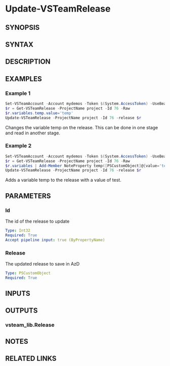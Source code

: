 <!-- #include "./common/header.md" -->

# Update-VSTeamRelease

## SYNOPSIS

<!-- #include "./synopsis/Update-VSTeamRelease.md" -->

## SYNTAX

## DESCRIPTION

<!-- #include "./synopsis/Update-VSTeamRelease.md" -->

## EXAMPLES

### Example 1

```powershell
Set-VSTeamAccount -Account mydemos -Token $(System.AccessToken) -UseBearerToken
$r = Get-VSTeamRelease -ProjectName project -Id 76 -Raw
$r.variables.temp.value='temp'
Update-VSTeamRelease -ProjectName project -Id 76 -release $r
```

Changes the variable temp on the release. This can be done in one stage and read in another stage.

### Example 2

```powershell
Set-VSTeamAccount -Account mydemos -Token $(System.AccessToken) -UseBearerToken
$r = Get-VSTeamRelease -ProjectName project -Id 76 -Raw
$r.variables | Add-Member NoteProperty temp([PSCustomObject]@{value='test'})
Update-VSTeamRelease -ProjectName project -Id 76 -release $r
```

Adds a variable temp to the release with a value of test.

## PARAMETERS

### Id

The id of the release to update

```yaml
Type: Int32
Required: True
Accept pipeline input: true (ByPropertyName)
```

### Release

The updated release to save in AzD

```yaml
Type: PSCustomObject
Required: True
```

<!-- #include "./params/projectName.md" -->

<!-- #include "./params/forcegroup.md" -->

## INPUTS

## OUTPUTS

### vsteam_lib.Release

## NOTES

<!-- #include "./common/prerequisites.md" -->

## RELATED LINKS
